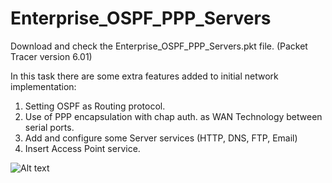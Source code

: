 # Enterprise_OSPF_PPP_Servers

Download and check the Enterprise_OSPF_PPP_Servers.pkt file. (Packet Tracer version 6.01)<br/>

In this task there are some extra features added to initial network implementation:<br/>

1. Setting OSPF as Routing protocol.<br/>
2. Use of PPP encapsulation with chap auth. as WAN Technology between serial ports. <br/>
3. Add and configure some Server services (HTTP, DNS, FTP, Email)
4. Insert Access Point service.

![Alt text](https://raw.githubusercontent.com/paulzir/Cisco_Labs/master/3.Enterprise%2BOSPF%2BPPP%2BServers/Enterprise_OSPF_PPP_Servers.JPG)
